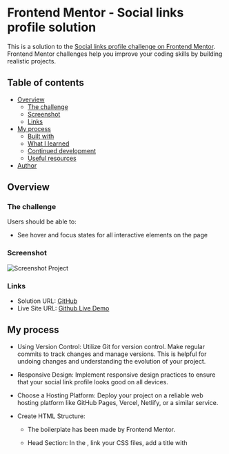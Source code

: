 # Frontend Mentor - Social links profile solution

This is a solution to the [Social links profile challenge on Frontend Mentor](https://www.frontendmentor.io/challenges/social-links-profile-UG32l9m6dQ). Frontend Mentor challenges help you improve your coding skills by building realistic projects.

## Table of contents

- [Overview](#overview)
  - [The challenge](#the-challenge)
  - [Screenshot](#screenshot)
  - [Links](#links)
- [My process](#my-process)
  - [Built with](#built-with)
  - [What I learned](#what-i-learned)
  - [Continued development](#continued-development)
  - [Useful resources](#useful-resources)
- [Author](#author)

## Overview

### The challenge

Users should be able to:

- See hover and focus states for all interactive elements on the page

### Screenshot

![Screenshot Project](/design/screenshot-project-ryusaem.png)

### Links

- Solution URL: [GitHub](https://github.com/Ryusaem/html-blog-preview-card)
- Live Site URL: [Github Live Demo](https://ryusaem.github.io/html-blog-preview-card/)

## My process

- Using Version Control: Utilize Git for version control. Make regular commits to track changes and manage versions. This is helpful for undoing changes and understanding the evolution of your project.
- Responsive Design: Implement responsive design practices to ensure that your social link profile looks good on all devices.
- Choose a Hosting Platform: Deploy your project on a reliable web hosting platform like GitHub Pages, Vercel, Netlify, or a similar service.

- Create HTML Structure:

  - The boilerplate has been made by Frontend Mentor.
  - Head Section: In the <head>, link your CSS files, add a title with <title>, and include any meta tags needed for responsiveness (<meta name="viewport" content="width=device-width, initial-scale=1.0">).
  - Body Content: In the <body>, lay out your content using semantic HTML:

    - Header: Use <header> for profile image and name.
    - Main Section: Use <main> for bio and social links. Each social link can be an <a> tag inside a <div> or <section>.
    - Footer: Use <footer> for copyright information and additional links.

  - Set Up a CSS File:

    - Link a CSS file in the <head> section of your HTML using <link rel="stylesheet" href="styles.css">.
    - Reset style:

    ```css
    * {
      margin: 0;
      padding: 0;
      box-sizing: border-box;
    }
    ```

    - Layout Styling: Use Flexbox or Grid to layout your sections. For example, to center content and layout vertically:

    ```css
    body {
      display: flex;
      flex-direction: column;
      justify-content: center;
      align-items: center;
      min-height: 100vh;
    }
    ```

    - Responsive Design: Use media queries to adjust styles on different screen sizes. For example:

    ```css
    @media (max-width: 768px) {
      .container {
        max-width: 90vw;
      }
    }
    ```

### Built with

- Semantic HTML5 markup
- CSS custom properties
- Flexbox
- CSS Grid
- Mobile-first workflow

### What I learned

- Speak about:
  - box shadow: x, y, blur, rgba(0, 0, 0, 0, opacity)

### Continued development

- Animation in CSS.
- Flexbox (the power of using margin inside any flex item).
- Responsivity (Media query understanding).
- Knowing how much a project is going to take as time.
- Learning to deconstruct a website in a Flexbox way to be much more efficient.

### Useful resources

- [Frontend Mentor](https://www.frontendmentor.io/challenges/blog-preview-card-ckPaj01IcS/hub) - Formidable resources to make you learn by "doing" awesome project. Highly recommend it. This is the link to the project HUB concernint that project.
- [Square an Image](https://squareanimage.com/) - This help me to square my avatar to a perfect Square.

## Author

- Github - [@Ryusaem](https://github.com/Ryusaem)
- Linkedin - [@sambath-meas](https://www.linkedin.com/in/sambath-meas)
- Coursera - [@sambath-meas](https://www.coursera.org/learner/sambath-meas)
- Twitter - [@RyuBraveheart](https://twitter.com/RyuBraveheart)
- Frontend Mentor - [@Ryusaem](https://www.frontendmentor.io/profile/Ryusaem)
- CodeWars - [@Ryusaem](https://www.codewars.com/users/Ryusaem)
